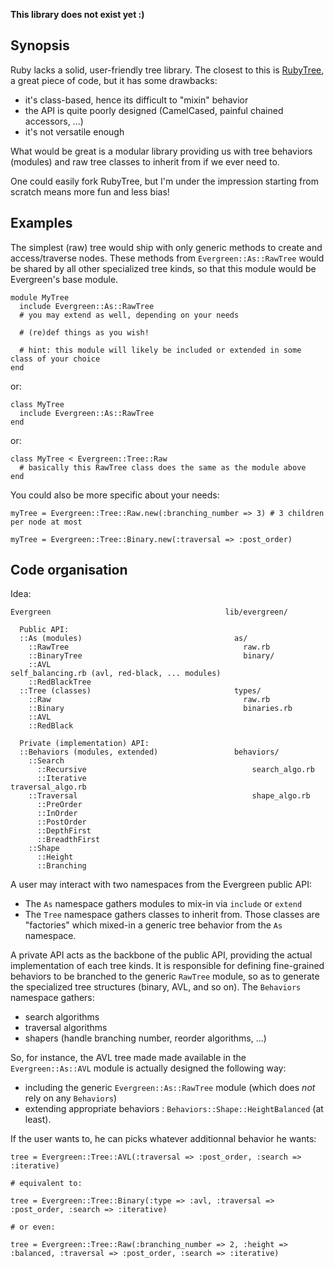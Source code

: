 **This library does not exist yet :)**

## Synopsis

Ruby lacks a solid, user-friendly tree library. The closest to this is [RubyTree](http://github.com/evolve75/RubyTree "RubyTree on Github"), a great piece of code, but it has some drawbacks:

* it's class-based, hence its difficult to "mixin" behavior
* the API is quite poorly designed (CamelCased, painful chained accessors, ...)
* it's not versatile enough

What would be great is a modular library providing us with tree behaviors (modules) and raw tree classes to inherit from if we ever need to.

One could easily fork RubyTree, but I'm under the impression starting from scratch means more fun and less bias!

## Examples

The simplest (raw) tree would ship with only generic methods to create and access/traverse nodes. These methods from `Evergreen::As::RawTree` would be shared by all other specialized tree kinds, so that this module would be Evergreen's base module.

    module MyTree
      include Evergreen::As::RawTree
      # you may extend as well, depending on your needs

      # (re)def things as you wish!

      # hint: this module will likely be included or extended in some class of your choice
    end

or:

    class MyTree
      include Evergreen::As::RawTree
    end

or:

    class MyTree < Evergreen::Tree::Raw
      # basically this RawTree class does the same as the module above
    end

You could also be more specific about your needs:

    myTree = Evergreen::Tree::Raw.new(:branching_number => 3) # 3 children per node at most

    myTree = Evergreen::Tree::Binary.new(:traversal => :post_order)

## Code organisation

Idea:

    Evergreen                                       lib/evergreen/

      Public API:
      ::As (modules)                                  as/
        ::RawTree                                       raw.rb
        ::BinaryTree                                    binary/
        ::AVL                                             self_balancing.rb (avl, red-black, ... modules)
        ::RedBlackTree                                  
      ::Tree (classes)                                types/
        ::Raw                                           raw.rb
        ::Binary                                        binaries.rb
        ::AVL
        ::RedBlack

      Private (implementation) API:
      ::Behaviors (modules, extended)                 behaviors/
        ::Search                                          
          ::Recursive                                     search_algo.rb
          ::Iterative                                     traversal_algo.rb
        ::Traversal                                       shape_algo.rb
          ::PreOrder
          ::InOrder
          ::PostOrder
          ::DepthFirst
          ::BreadthFirst
        ::Shape
          ::Height
          ::Branching

A user may interact with two namespaces from the Evergreen public API:

* The `As` namespace gathers modules to mix-in via `include` or `extend`
* The `Tree` namespace gathers classes to inherit from. Those classes are "factories" which mixed-in a generic tree behavior from the `As` namespace.

A private API acts as the backbone of the public API, providing the actual implementation of each tree kinds. It is responsible for defining fine-grained behaviors to be branched to the generic `RawTree` module, so as to generate the specialized tree structures (binary, AVL, and so on). The `Behaviors` namespace gathers:

* search algorithms
* traversal algorithms
* shapers (handle branching number, reorder algorithms, ...)

So, for instance, the AVL tree made made available in the `Evergreen::As::AVL` module is actually designed the following way:

* including the generic `Evergreen::As::RawTree` module (which does *not* rely on any `Behaviors`)
* extending appropriate behaviors : `Behaviors::Shape::HeightBalanced` (at least).

If the user wants to, he can picks whatever additionnal behavior he wants:

    tree = Evergreen::Tree::AVL(:traversal => :post_order, :search => :iterative)

    # equivalent to:

    tree = Evergreen::Tree::Binary(:type => :avl, :traversal => :post_order, :search => :iterative)

    # or even:

    tree = Evergreen::Tree::Raw(:branching_number => 2, :height => :balanced, :traversal => :post_order, :search => :iterative)


